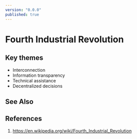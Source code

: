 ```yaml
---
version: "0.0.0"
published: true
---
```

# Fourth Industrial Revolution

## Key themes
- Interconnection
- Information transparency
- Technical assistance
- Decentralized decisions
## See Also
## References
1. https://en.wikipedia.org/wiki/Fourth_Industrial_Revolution
